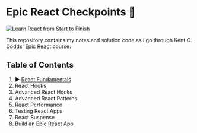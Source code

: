 # Epic React Checkpoints 🚀

[![Learn React from Start to Finish](https://kentcdodds.com/images/epicreact-promo/er-1.gif)](https://epicreact.dev)

This repository contains my notes and solution code as I go through Kent C. Dodds' [Epic React](https://epicreact.dev) course.

## Table of Contents

1. ▶️ [React Fundamentals](01-react-fundamentals/)
2. React Hooks
3. Advanced React Hooks
4. Advanced React Patterns
5. React Performance
6. Testing React Apps
7. React Suspense
8. Build an Epic React App
